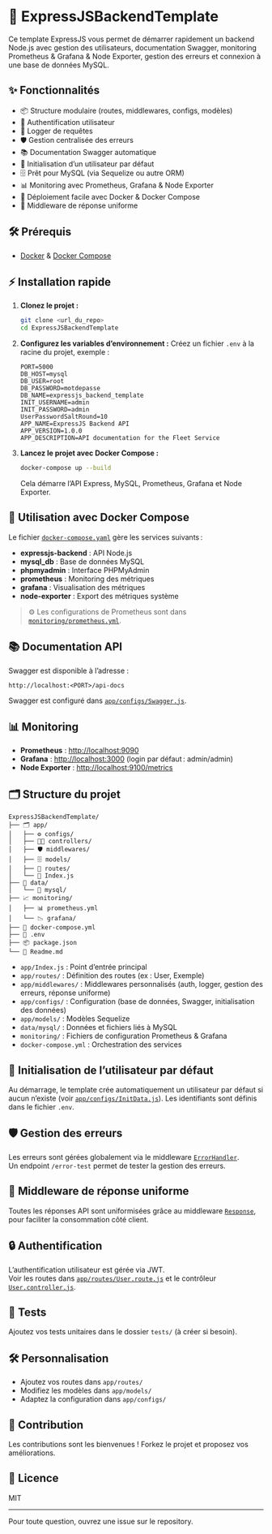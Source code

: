 # 🚀 ExpressJSBackendTemplate

Ce template ExpressJS vous permet de démarrer rapidement un backend Node.js avec gestion des utilisateurs, documentation Swagger, monitoring Prometheus & Grafana & Node Exporter, gestion des erreurs et connexion à une base de données MySQL.

## ✨ Fonctionnalités

- 📦 Structure modulaire (routes, middlewares, configs, modèles)
- 🔐 Authentification utilisateur
- 📑 Logger de requêtes
- 🛡️ Gestion centralisée des erreurs
- 📚 Documentation Swagger automatique
- 👤 Initialisation d’un utilisateur par défaut
- 🗄️ Prêt pour MySQL (via Sequelize ou autre ORM)
- 📊 Monitoring avec Prometheus, Grafana & Node Exporter
- 🐳 Déploiement facile avec Docker & Docker Compose
- 🧩 Middleware de réponse uniforme

## 🛠️ Prérequis

- [Docker](https://www.docker.com/) & [Docker Compose](https://docs.docker.com/compose/)

## ⚡ Installation rapide

1. **Clonez le projet :**
   ```bash
   git clone <url_du_repo>
   cd ExpressJSBackendTemplate
   ```

2. **Configurez les variables d’environnement :**
   Créez un fichier `.env` à la racine du projet, exemple :
   ```
   PORT=5000
   DB_HOST=mysql
   DB_USER=root
   DB_PASSWORD=motdepasse
   DB_NAME=expressjs_backend_template
   INIT_USERNAME=admin
   INIT_PASSWORD=admin
   UserPasswordSaltRound=10
   APP_NAME=ExpressJS Backend API
   APP_VERSION=1.0.0
   APP_DESCRIPTION=API documentation for the Fleet Service
   ```

3. **Lancez le projet avec Docker Compose :**
   ```bash
   docker-compose up --build
   ```
   Cela démarre l’API Express, MySQL, Prometheus, Grafana et Node Exporter.

## 🐳 Utilisation avec Docker Compose

Le fichier [`docker-compose.yaml`](./docker-compose.yaml) gère les services suivants :
- **expressjs-backend** : API Node.js
- **mysql_db** : Base de données MySQL
- **phpmyadmin** : Interface PHPMyAdmin
- **prometheus** : Monitoring des métriques
- **grafana** : Visualisation des métriques
- **node-exporter** : Export des métriques système

> ⚙️ Les configurations de Prometheus sont dans [`monitoring/prometheus.yml`](./monitoring/prometheus.yml).

## 📚 Documentation API

Swagger est disponible à l’adresse :
```
http://localhost:<PORT>/api-docs
```
Swagger est configuré dans [`app/configs/Swagger.js`](app/configs/Swagger.js).

## 📊 Monitoring

- **Prometheus** : [http://localhost:9090](http://localhost:9090)
- **Grafana** : [http://localhost:3000](http://localhost:3000) (login par défaut : admin/admin)
- **Node Exporter** : [http://localhost:9100/metrics](http://localhost:9100/metrics)

## 🗂️ Structure du projet

```text
ExpressJSBackendTemplate/
├── 🗂️ app/
│   ├── ⚙️ configs/
│   ├── 🧑‍💻 controllers/
│   ├── 🛡️ middlewares/
│   ├── 🗄️ models/
│   ├── 🚦 routes/
│   └── 🏁 Index.js
├── 💾 data/
│   └── 🐬 mysql/
├── 📈 monitoring/
│   ├── 📊 prometheus.yml
│   └── 📉 grafana/
├── 🐳 docker-compose.yml
├── 📝 .env
├── 📦 package.json
└── 📄 Readme.md
```

- `app/Index.js` : Point d’entrée principal
- `app/routes/` : Définition des routes (ex : User, Exemple)
- `app/middlewares/` : Middlewares personnalisés (auth, logger, gestion des erreurs, réponse uniforme)
- `app/configs/` : Configuration (base de données, Swagger, initialisation des données)
- `app/models/` : Modèles Sequelize
- `data/mysql/` : Données et fichiers liés à MySQL
- `monitoring/` : Fichiers de configuration Prometheus & Grafana
- `docker-compose.yml` : Orchestration des services

## 👤 Initialisation de l’utilisateur par défaut

Au démarrage, le template crée automatiquement un utilisateur par défaut si aucun n’existe (voir [`app/configs/InitData.js`](app/configs/InitData.js)). Les identifiants sont définis dans le fichier `.env`.

## 🛡️ Gestion des erreurs

Les erreurs sont gérées globalement via le middleware [`ErrorHandler`](app/middlewares/ErrorHandler.js).  
Un endpoint `/error-test` permet de tester la gestion des erreurs.

## 🧩 Middleware de réponse uniforme

Toutes les réponses API sont uniformisées grâce au middleware [`Response`](app/middlewares/Response.js), pour faciliter la consommation côté client.

## 🔒 Authentification

L’authentification utilisateur est gérée via JWT.  
Voir les routes dans [`app/routes/User.route.js`](app/routes/User.route.js) et le contrôleur [`User.controller.js`](app/controllers/User.controller.js).

## 🧪 Tests

Ajoutez vos tests unitaires dans le dossier `tests/` (à créer si besoin).

## 🛠️ Personnalisation

- Ajoutez vos routes dans `app/routes/`
- Modifiez les modèles dans `app/models/`
- Adaptez la configuration dans `app/configs/`

## 🤝 Contribution

Les contributions sont les bienvenues ! Forkez le projet et proposez vos améliorations.

## 📄 Licence

MIT

---

Pour toute question, ouvrez une issue sur le repository.